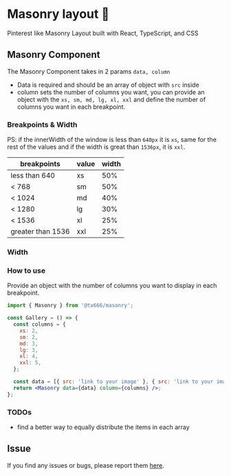 # Masonry layout 📌

Pinterest like Masonry Layout built with React, TypeScript, and CSS

## Masonry Component

The Masonry Component takes in 2 params `data, column`

- Data is required and should be an array of object with `src` inside
- column sets the number of columns you want, you can provide an object with the `xs, sm, md, lg, xl, xxl` and define the number of columns you want in each breakpoint.

### Breakpoints & Width

PS: if the innerWidth of the window is less than `640px` it is `xs`, same for the rest of the values and if the width is great than `1536px`, it is `xxl`.

| breakpoints       | value | width |
| ----------------- | ----- | ----- |
| less than 640     | xs    | 50%   |
| < 768             | sm    | 50%   |
| < 1024            | md    | 40%   |
| < 1280            | lg    | 30%   |
| < 1536            | xl    | 25%   |
| greater than 1536 | xxl   | 25%   |

### Width

### How to use

Provide an object with the number of columns you want to display in each breakpoint.

```jsx
import { Masonry } from '@tx666/masonry';

const Gallery = () => {
  const columns = {
    xs: 2,
    sm: 2,
    md: 3,
    lg: 3,
    xl: 4,
    xxl: 5,
  };

  const data = [{ src: 'link to your image' }, { src: 'link to your image' }];
  return <Masonry data={data} column={columns} />;
};
```

### TODOs

- find a better way to equally distribute the items in each array

## Issue

If you find any issues or bugs, please report them <a href='https://github.com/realtouseef/masonry-layout/issues'>here</a>.
